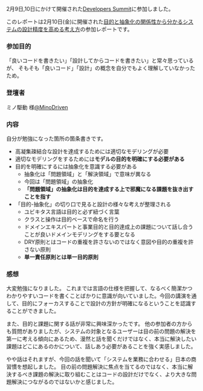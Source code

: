 2月9日,10日にかけて開催された[Developers Summit](https://event.shoeisha.jp/devsumi/20230209)に参加しました。

このレポートは2月10日(金)に開催された[目的と抽象化の関係性から分かるシステムの設計精度を高める考え方](https://event.shoeisha.jp/devsumi/20230209/session/4182/)の参加レポートです。

### 参加目的

「良いコードを書きたい」「設計してからコードを書きたい」と常々思っているが、
そもそも「良いコード」「設計」の概念を自分でもよく理解していなかったため。

### 登壇者

ミノ駆動 様[@MinoDriven](https://twitter.com/MinoDriven)

### 内容

自分が勉強になった箇所の箇条書きです。

- 高凝集疎結合な設計を達成するためには適切なモデリングが必要
- 適切なモデリングをするためには**モデルの目的を明確にする必要がある**
- 目的を明確にするには抽象化を意識する必要がある
  - 抽象化は「問題領域」と「解決領域」で意味が異なる
  - 今回は「問題領域」の抽象化
  - **「問題領域」の抽象化は目的を達成する上で邪魔になる課題を抜き出すことを指す**
- 「目的-抽象化」の切り口で見ると設計の様々な考えが整理される
  - ユビキタス言語は目的と必ず紐づく言葉
  - クラスと操作は目的ベースで命名を行う
  - ドメインエキスパートと事業目的と目的達成上の課題について話し合うことが良いドメインモデリングをする要となる
  - DRY原則とはコードの重複を許さないのではなく意図や目的の重複を許さない原則
  - **単一責任原則とは単一目的原則**

### 感想

大変勉強になりました。
これまでは言語の仕様を把握して、なるべく簡潔かつわかりやすいコードを書くことばかりに意識が向いていました。今回の講演を通して、目的にフォーカスすることで設計の方針が明確になるということを認識することができました。

また、目的と課題に関する話が非常に興味深かったです。
他の参加者の方からも質問がありましたが、システムの対象となるユーザーは目の前の問題の解決を第一に考える傾向にあるため、漫然と話を聞くだけではなく、本当に解決したい課題はどこにあるのかについて、話しあう必要があることを強く実感しました。

やや話はそれますが、今回の話を聞いて「システムを業務に合わせる」日本の商習慣を想起しました。
目の前の問題解決に焦点を当てるのではなく、本当に解決するべき課題の解決に取り組むことはコードの設計だけでなく、より大きな問題解決につながるのではないかと感じました。
